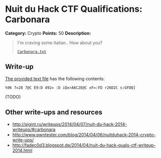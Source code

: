 # Nuit du Hack CTF Qualifications: Carbonara

**Category:** Crypto
**Points:** 50
**Description:**

> I'm craving some italian.. How about you?
>
> [`Carbonara.txt`](Carbonara.txt)

## Write-up

[The provided text file](Carbonara.txt) has the following contents:

```
%96 7=28 7@C E9:D 492= :D iQx>A6C2E@C xF=:FD r26D2C s:GFDQ]
```

(TODO)

## Other write-ups and resources

* <http://sigint.ru/writeups/2014/04/07/nuit-du-hack-2014-writeups/#carbonara>
* <http://www.pwntester.com/blog/2014/04/06/nuitduhack-2014-crypto-write-ups/>
* <http://fadec0d3.blogspot.de/2014/04/nuit-du-hack-quals-ctf-writeup-2014.html>
